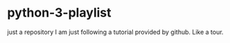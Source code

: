 # python-3-playlist
just a repository
I am just following a tutorial provided by github. Like a tour.
